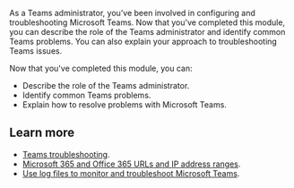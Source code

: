 As a Teams administrator, you’ve been involved in configuring and troubleshooting Microsoft Teams. Now that you've completed this module, you can describe the role of the Teams administrator and identify common Teams problems. You can also explain your approach to troubleshooting Teams issues.

Now that you've completed this module, you can:

- Describe the role of the Teams administrator. 
- Identify common Teams problems. 
- Explain how to resolve problems with Microsoft Teams.

## Learn more

- [Teams troubleshooting](/MicrosoftTeams/troubleshoot/teams-welcome).
- [Microsoft 365 and Office 365 URLs and IP address ranges](/microsoftteams/office-365-urls-ip-address-ranges).
- [Use log files to monitor and troubleshoot Microsoft Teams](/microsoftteams/log-files).